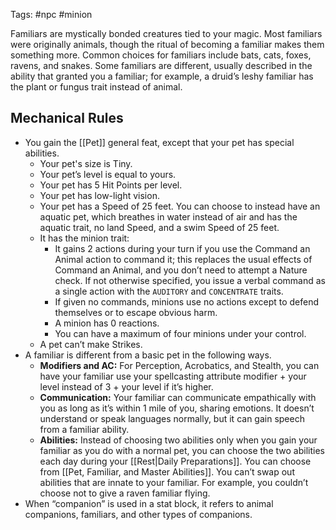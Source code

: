 Tags: #npc #minion

Familiars are mystically bonded creatures tied to your magic. Most familiars were originally animals, though the ritual of becoming a familiar makes them something more. Common choices for familiars include bats, cats, foxes, ravens, and snakes. Some familiars are different, usually described in the ability that granted you a familiar; for example, a druid’s leshy familiar has the plant or fungus trait instead of animal.

## Mechanical Rules

- You gain the [[Pet]] general feat, except that your pet has special abilities.  
	- Your pet's size is Tiny.
	- Your pet’s level is equal to yours.
	- Your pet has 5 Hit Points per level.
	- Your pet has low-light vision.
	- Your pet has a Speed of 25 feet. You can choose to instead have an aquatic pet, which breathes in water instead of air and has the aquatic trait, no land Speed, and a swim Speed of 25 feet.
	- It has the minion trait:
		- It gains 2 actions during your turn if you use the Command an Animal action to command it; this replaces the usual effects of Command an Animal, and you don’t need to attempt a Nature check. If not otherwise specified, you issue a verbal command as a single action with the `AUDITORY` and `CONCENTRATE` traits. 
		- If given no commands, minions use no actions except to defend themselves or to escape obvious harm.
		- A minion has 0 reactions.
		- You can have a maximum of four minions under your control.  
	- A pet can’t make Strikes.
- A familiar is different from a basic pet in the following ways.
	- **Modifiers and AC:** For Perception, Acrobatics, and Stealth, you can have your familiar use your spellcasting attribute modifier + your level instead of 3 + your level if it’s higher. 
	- **Communication:** Your familiar can communicate empathically with you as long as it’s within 1 mile of you, sharing emotions. It doesn’t understand or speak languages normally, but it can gain speech from a familiar ability. 
	- **Abilities:**  Instead of choosing two abilities only when you gain your familiar as you do with a normal pet, you can choose the two abilities each day during your [[Rest|Daily Preparations]]. You can choose from [[Pet, Familiar, and Master Abilities]]. You can’t swap out abilities that are innate to your familiar. For example, you couldn’t choose not to give a raven familiar flying.  
- When “companion” is used in a stat block, it refers to animal companions, familiars, and other types of companions.
  


